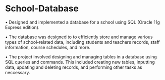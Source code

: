 # School-Database
• Designed and implemented a database for a school using SQL (Oracle 11g Express edition).


• The database was designed to to efficiently store and manage various types of school-related data, including students and teachers records, staff information, course schedules, and more.


• The project involved designing and managing tables in a database using SQL queries and commands. This included creating new tables, inputting data, updating and deleting records, and performing other tasks as neccessary.

